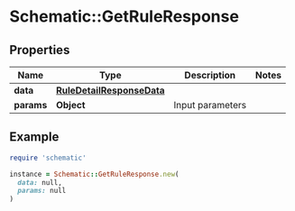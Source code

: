 # Schematic::GetRuleResponse

## Properties

| Name | Type | Description | Notes |
| ---- | ---- | ----------- | ----- |
| **data** | [**RuleDetailResponseData**](RuleDetailResponseData.md) |  |  |
| **params** | **Object** | Input parameters |  |

## Example

```ruby
require 'schematic'

instance = Schematic::GetRuleResponse.new(
  data: null,
  params: null
)
```

